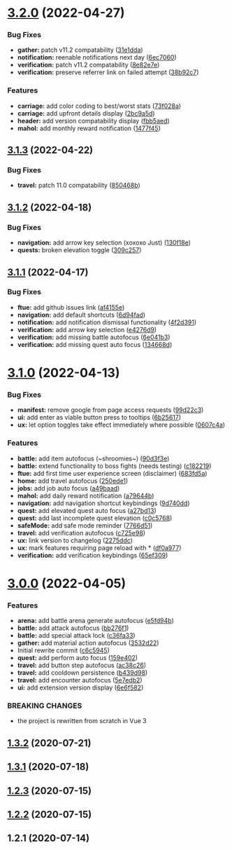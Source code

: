 # [3.2.0](https://github.com/SugarF0x/simple-assistant/compare/v3.1.3...v3.2.0) (2022-04-27)


### Bug Fixes

* **gather:** patch v11.2 compatability ([31e1dda](https://github.com/SugarF0x/simple-assistant/commit/31e1dda948698ec081fa911d0b84a5781da9d59b))
* **notification:** reenable notifications next day ([6ec7060](https://github.com/SugarF0x/simple-assistant/commit/6ec706021dbbb895f0c2b8785fb86d24cd3a542f))
* **verification:** patch v11.2 compatability ([8e82e7e](https://github.com/SugarF0x/simple-assistant/commit/8e82e7e583d8b7d0513756927fd635f596482cae))
* **verification:** preserve referrer link on failed attempt ([38b92c7](https://github.com/SugarF0x/simple-assistant/commit/38b92c7b5ac9c779dcff614576b3b44bce0c4b7a))


### Features

* **carriage:** add color coding to best/worst stats ([73f028a](https://github.com/SugarF0x/simple-assistant/commit/73f028a6151dd916c07ec8e52f6dacbf88850273))
* **carriage:** add upfront details display ([2bc9a5d](https://github.com/SugarF0x/simple-assistant/commit/2bc9a5d4a8a0a5d5215dd3177ee06bbdcee29a8c))
* **header:** add version compatability display ([fbb5aed](https://github.com/SugarF0x/simple-assistant/commit/fbb5aed8f0b257a82bce708c749f51e2a1584743))
* **mahol:** add monthly reward notification ([1477f45](https://github.com/SugarF0x/simple-assistant/commit/1477f45593d8886779d35e76921092f5b6be0299))



## [3.1.3](https://github.com/SugarF0x/simple-assistant/compare/v3.1.2...v3.1.3) (2022-04-22)


### Bug Fixes

* **travel:** patch 11.0 compatability ([850468b](https://github.com/SugarF0x/simple-assistant/commit/850468bb1c18f5de441036d7ae2a2731195e127b))



## [3.1.2](https://github.com/SugarF0x/simple-assistant/compare/v3.1.1...v3.1.2) (2022-04-18)


### Bug Fixes

* **navigation:** add arrow key selection (xoxoxo Just) ([130f18e](https://github.com/SugarF0x/simple-assistant/commit/130f18efbbd3a3013bd29788c5b0cc055addc250))
* **quests:** broken elevation toggle ([309c257](https://github.com/SugarF0x/simple-assistant/commit/309c257e86176d63d732f7609bb3ef84e62e34cb))



## [3.1.1](https://github.com/SugarF0x/simple-assistant/compare/v3.1.0...v3.1.1) (2022-04-17)


### Bug Fixes

* **ftue:** add github issues link ([af4155e](https://github.com/SugarF0x/simple-assistant/commit/af4155e3f8d74eda57bc011eaedf84cb164c3e7a))
* **navigation:** add default shortcuts ([6d94fad](https://github.com/SugarF0x/simple-assistant/commit/6d94fadaf6a8894003789aaa5a1117bd25daff62))
* **notification:** add notification dismissal functionality ([4f2d391](https://github.com/SugarF0x/simple-assistant/commit/4f2d391c994982dcc726f3c1845520eca935a666))
* **verification:** add arrow key selection ([e4276d9](https://github.com/SugarF0x/simple-assistant/commit/e4276d9e7e50e2e8e41a1aef37e5cbb38b3c9dbd))
* **verification:** add missing battle autofocus ([6e041b3](https://github.com/SugarF0x/simple-assistant/commit/6e041b3c75387833efa0a4ab44fc773cc8f23855))
* **verification:** add missing quest auto focus ([134668d](https://github.com/SugarF0x/simple-assistant/commit/134668d7c96c4f0ec4c493773cccfe226a0cd3a7))



# [3.1.0](https://github.com/SugarF0x/simple-assistant/compare/v3.0.0...v3.1.0) (2022-04-13)


### Bug Fixes

* **manifest:** remove google from page access requests ([99d22c3](https://github.com/SugarF0x/simple-assistant/commit/99d22c3d22444747b1007ab8a6f79539271ae91e))
* **ui:** add enter as viable button press to tooltips ([6b25617](https://github.com/SugarF0x/simple-assistant/commit/6b2561765ccba512d497b52837a3c4db99ea3d78))
* **ux:** let option toggles take effect immediately where possible ([0607c4a](https://github.com/SugarF0x/simple-assistant/commit/0607c4a311a53df7eecc10897f772110991dea9c))


### Features

* **battle:** add item autofocus (~shroomies~) ([90d3f3e](https://github.com/SugarF0x/simple-assistant/commit/90d3f3e53622ecb0fe9d94c3e42f582b59c7ef52))
* **battle:** extend functionality to boss fights (needs testing) ([c182219](https://github.com/SugarF0x/simple-assistant/commit/c1822196f39a6342f80d9645b0e2faec78482281))
* **ftue:** add first time user experience screen (disclaimer) ([683fd5a](https://github.com/SugarF0x/simple-assistant/commit/683fd5a917ac12b0025b21472215f8085c3148c3))
* **home:** add travel autofocus ([250ede1](https://github.com/SugarF0x/simple-assistant/commit/250ede1c7db2d3c80eeceaff0844d66d0433ad3f))
* **jobs:** add job auto focus ([a49baad](https://github.com/SugarF0x/simple-assistant/commit/a49baadc5f4abd76f2576dd77e234528b0d84fa6))
* **mahol:** add daily reward notification ([a79644b](https://github.com/SugarF0x/simple-assistant/commit/a79644b1fe81047d4217297e744ae3aa2c1c2651))
* **navigation:** add navigation shortcut keybindings ([9d740dd](https://github.com/SugarF0x/simple-assistant/commit/9d740dd6735d7df0539bfc515853382a7bb46db4))
* **quest:** add elevated quest auto focus ([a27bd13](https://github.com/SugarF0x/simple-assistant/commit/a27bd1354853152bf22377a1bf3745027a0c184b))
* **quest:** add last incomplete quest elevation ([c0c5768](https://github.com/SugarF0x/simple-assistant/commit/c0c57680f8ae909da57d25717d786bffd2bd0933))
* **safeMode:** add safe mode reminder ([7766d51](https://github.com/SugarF0x/simple-assistant/commit/7766d5184170d83ada3ca425d084adc97c93d2ee))
* **travel:** add verification autofocus ([c725e98](https://github.com/SugarF0x/simple-assistant/commit/c725e9865f85f01167dfa6ba1e71b0322a32c3da))
* **ux:** link version to changelog ([2275ddc](https://github.com/SugarF0x/simple-assistant/commit/2275ddc2878db8c5120e3291672edb1973828dc0))
* **ux:** mark features requiring page reload with * ([df0a977](https://github.com/SugarF0x/simple-assistant/commit/df0a977516247baab805337e530e72efbe5cf720))
* **verification:** add verification keybindings ([65ef309](https://github.com/SugarF0x/simple-assistant/commit/65ef30995745c1d1f7c710eed30c195f91c4972c))



# [3.0.0](https://github.com/SugarF0x/simple-assistant/compare/v1.3.2...v3.0.0) (2022-04-05)


### Features

* **arena:** add battle arena generate autofocus ([e5fd94b](https://github.com/SugarF0x/simple-assistant/commit/e5fd94bc4665cdfe30e4ec16e2e9ce8d91794007))
* **battle:** add attack autofocus ([bb276f1](https://github.com/SugarF0x/simple-assistant/commit/bb276f19f31c077e5e878d548072effbe5b09bc3))
* **battle:** add special attack lock ([c36fa33](https://github.com/SugarF0x/simple-assistant/commit/c36fa330464383f1826df6ba93b0c14dec1faa50))
* **gather:** add material action autofocus ([3532d22](https://github.com/SugarF0x/simple-assistant/commit/3532d22e0561c5eb44bd7a77ef0acb1ee760da78))
* Initial rewrite commit ([c6c5945](https://github.com/SugarF0x/simple-assistant/commit/c6c5945503bc32e08ab0142802ea65c2445983c0))
* **quest:** add perform auto focus ([159e402](https://github.com/SugarF0x/simple-assistant/commit/159e402b43eead3002bed75c0e943683b07f724e))
* **travel:** add button step autofocus ([ac38c26](https://github.com/SugarF0x/simple-assistant/commit/ac38c2643622489d37755752a6bc3f8fd8236a63))
* **travel:** add cooldown persistence ([b439d98](https://github.com/SugarF0x/simple-assistant/commit/b439d987c03accd5142cea8c5d85ed90e904c826))
* **travel:** add encounter autofocus ([5e7edb2](https://github.com/SugarF0x/simple-assistant/commit/5e7edb2d364fdc9424602a28cdd98838cf18cb96))
* **ui:** add extension version display ([6e6f582](https://github.com/SugarF0x/simple-assistant/commit/6e6f582478b0705f6a51a0fe967a8f2e8e4332b5))


### BREAKING CHANGES

* the project is rewritten from scratch in Vue 3



## [1.3.2](https://github.com/SugarF0x/simple-assistant/compare/v1.3.1...v1.3.2) (2020-07-21)



## [1.3.1](https://github.com/SugarF0x/simple-assistant/compare/v1.2.3...v1.3.1) (2020-07-18)



## [1.2.3](https://github.com/SugarF0x/simple-assistant/compare/v1.2.2...v1.2.3) (2020-07-15)



## [1.2.2](https://github.com/SugarF0x/simple-assistant/compare/v1.2.1...v1.2.2) (2020-07-15)



## 1.2.1 (2020-07-14)



